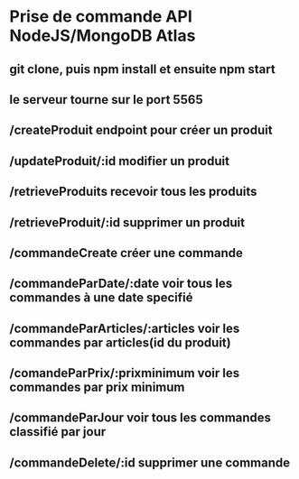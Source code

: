 # Prise de commande API NodeJS/MongoDB Atlas

## git clone, puis npm install et ensuite npm start
## le serveur tourne sur le port 5565

## /createProduit endpoint pour créer un produit
## /updateProduit/:id modifier un produit 
## /retrieveProduits recevoir tous les produits
## /retrieveProduit/:id supprimer un produit

##  /commandeCreate  créer une commande
## /commandeParDate/:date  voir tous les commandes à une date specifié
## /commandeParArticles/:articles  voir les commandes par articles(id du produit)
## /comandeParPrix/:prixminimum  voir les commandes par prix minimum
## /commandeParJour  voir tous les commandes classifié par jour
## /commandeDelete/:id supprimer une commande